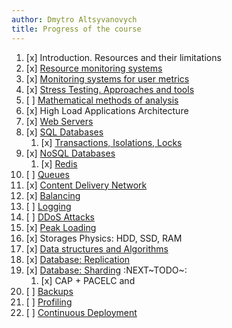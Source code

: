 ```yaml
---
author: Dmytro Altsyvanovych
title: Progress of the course
---
```


1.  [x] Introduction. Resources and their limitations
2.  [x] [Resource monitoring systems](02.SystemMonitoring/)
3.  [x] [Monitoring systems for user metrics](03.GA.UserMetrics/)
4.  [x] [Stress Testing. Approaches and tools](04.StressTesting/)
5.  [ ] [Mathematical methods of
    analysis](https://www.notion.so/prjctr/5-Mathematical-methods-of-analysis-2c6cc4cbc5784248ae91c07068b3778e)
6.  [x] High Load Applications Architecture
7.  [x] [Web Servers](07.WebServers/)
8.  [x] [SQL Databases](08.SQLDatabases/)
    1.  [x] [Transactions, Isolations,
        Locks](08.1.Transactions,isolations,locks/)
9.  [x] [NoSQL
    Databases](https://www.notion.so/prjctr/14-DDoS-Attacks-b6aeaf507abd4255992c3eaea1e34d7a)
    1.  [x] [Redis](09.1.Redis)
10. [ ]
    [Queues](https://www.notion.so/prjctr/10-Queues-2b1fc360288145f195c297d6fd511403)
11. [x] [Content Delivery Network](11.CDN/)
12. [x] [Balancing](12.Balancing/)
13. [ ]
    [Logging](https://www.notion.so/prjctr/13-Logging-5af5bc941d5c42d68381ca9dcb8d3f9c)
14. [ ] [DDoS
    Attacks](https://www.notion.so/prjctr/14-DDoS-Attacks-b6aeaf507abd4255992c3eaea1e34d7a)
15. [x] [Peak Loading](15.PeakLoadings/)
16. [x] Storages Physics: HDD, SSD, RAM
17. [x] [Data structures and
    Algorithms](17.DataStructuresAndAlgorithms/)
18. [x] [Database: Replication](18.Database.Replication/)
19. [x] [Database:
    Sharding](https://www.notion.so/prjctr/3051f0ce6ee44f90aa9cba8e013c8da4?v=0885446347b644c48a1b5de50c919c89&p=459788d99db44ada920ee3a2614ca046)
    :NEXT~TODO~:
    1.  [x] CAP + PACELC and
20. [ ]
    [Backups](https://www.notion.so/prjctr/19-1-CAP-PACELC-and-20-Backups-ff592923ddb94460bac41f09fb28499d)
21. [ ]
    [Profiling](https://www.notion.so/prjctr/21-Profiling-59546078a59f4a548eedf652f684f609)
22. [ ] [Continuous
    Deployment](https://www.notion.so/prjctr/22-Continuous-Deployment-4d79c60f59714fbba8e13e151f320c4a)
